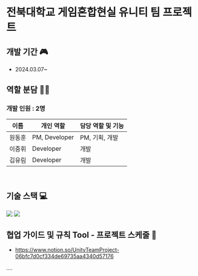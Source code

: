  <h1> 전북대학교 게임혼합현실 유니티 팀 프로젝트 </h1>

## 개발 기간 🎮
- 2024.03.07~

## 역할 분담 🧑‍💻
### 개발 인원 : 2명
| 이름 | 개인 역할 | 담당 역할 및 기능 |
| ------ | ---------- | ------ |
| 원동훈 | PM, Developer | PM, 기획, 개발 |
| 이중휘 | Developer | 개발 |
| 김유림 | Developer | 개발 |


<br/>

## 기술 스택 💻
<img src="https://img.shields.io/badge/Unity-FFFFFF?style=for-the-badge&logo=Unity&logoColor=black">

<img src="https://img.shields.io/badge/csharp-512BD4?style=for-the-badge&logo=csharp&logoColor=white">

## 협업 가이드 및 규칙 Tool - 프로젝트 스케줄 📅
- https://www.notion.so/UnityTeamProject-06bfc7d0cf334de69735aa4340d57176


.... 

